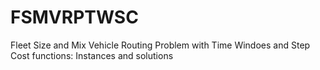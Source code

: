 # FSMVRPTWSC
Fleet Size and Mix Vehicle Routing Problem with Time Windoes and Step Cost functions: Instances and solutions
